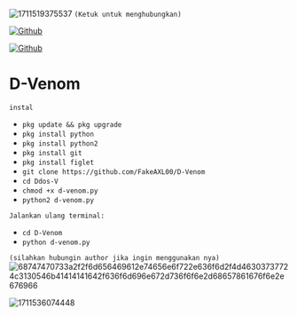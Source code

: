 ![1711519375537](https://github.com/FakeAXL00/D-Venom/assets/164671698/2590a62a-1284-4aa2-8909-298f97eed0c9)
``(Ketuk untuk menghubungkan)``

[![Github](https://img.shields.io/badge/Github-blue?style=for-the-badge&logo=github)](https://github.com/FakeAXL00)

[![Github](https://img.shields.io/badge/Instagram-blue?style=for-the-badge&logo=instagram)](https://fakeaxl.404)

# D-Venom 
``instal``
- `pkg update && pkg upgrade`
-  `pkg install python`
- `pkg install python2`
-  `pkg install git`
- `pkg install figlet`
- `git clone https://github.com/FakeAXL00/D-Venom`
- `cd Ddos-V`
- `chmod +x d-venom.py`
- `python2 d-venom.py`

``Jalankan ulang terminal:``
- `cd D-Venom`
- `python d-venom.py`

``(silahkan hubungin author jika ingin menggunakan nya)``
![68747470733a2f2f6d656469612e74656e6f722e636f6d2f4d46303737724c3130546b41414141642f636f6d696e672d736f6f6e2d68657861676f6e2e676966](https://github.com/FakeAXL00/Venom-S/assets/164671698/9818251b-2c80-4d3f-b15f-3c3b765638d8)

![1711536074448](https://github.com/FakeAXL00/D-Venom/assets/164671698/faf6f008-bae0-4139-8182-559c17076780)
